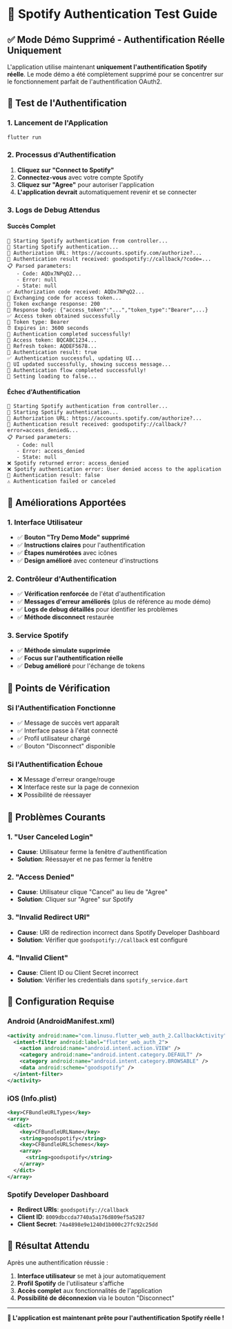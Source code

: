 # 🎵 Spotify Authentication Test Guide

## ✅ **Mode Démo Supprimé - Authentification Réelle Uniquement**

L'application utilise maintenant **uniquement l'authentification Spotify réelle**. Le mode démo a été complètement supprimé pour se concentrer sur le fonctionnement parfait de l'authentification OAuth2.

## 🚀 **Test de l'Authentification**

### **1. Lancement de l'Application**
```bash
flutter run
```

### **2. Processus d'Authentification**
1. **Cliquez sur "Connect to Spotify"**
2. **Connectez-vous** avec votre compte Spotify
3. **Cliquez sur "Agree"** pour autoriser l'application
4. **L'application devrait** automatiquement revenir et se connecter

### **3. Logs de Debug Attendus**

#### **Succès Complet**
```
🎵 Starting Spotify authentication from controller...
🎵 Starting Spotify authentication...
🔗 Authorization URL: https://accounts.spotify.com/authorize?...
🔄 Authentication result received: goodspotify://callback/?code=...
📋 Parsed parameters:
   - Code: AQDx7NPqQ2...
   - Error: null
   - State: null
✅ Authorization code received: AQDx7NPqQ2...
🔄 Exchanging code for access token...
📡 Token exchange response: 200
📄 Response body: {"access_token":"...","token_type":"Bearer",...}
✅ Access token obtained successfully
🔑 Token type: Bearer
⏰ Expires in: 3600 seconds
🎉 Authentication completed successfully!
🔑 Access token: BQCABC1234...
🔄 Refresh token: AQDEF5678...
🎯 Authentication result: true
✅ Authentication successful, updating UI...
🎉 UI updated successfully, showing success message...
🎵 Authentication flow completed successfully!
🔄 Setting loading to false...
```

#### **Échec d'Authentification**
```
🎵 Starting Spotify authentication from controller...
🎵 Starting Spotify authentication...
🔗 Authorization URL: https://accounts.spotify.com/authorize?...
🔄 Authentication result received: goodspotify://callback/?error=access_denied&...
📋 Parsed parameters:
   - Code: null
   - Error: access_denied
   - State: null
❌ Spotify returned error: access_denied
❌ Spotify authentication error: User denied access to the application
🎯 Authentication result: false
⚠️ Authentication failed or canceled
```

## 🔧 **Améliorations Apportées**

### **1. Interface Utilisateur**
- ✅ **Bouton "Try Demo Mode" supprimé**
- ✅ **Instructions claires** pour l'authentification
- ✅ **Étapes numérotées** avec icônes
- ✅ **Design amélioré** avec conteneur d'instructions

### **2. Contrôleur d'Authentification**
- ✅ **Vérification renforcée** de l'état d'authentification
- ✅ **Messages d'erreur améliorés** (plus de référence au mode démo)
- ✅ **Logs de debug détaillés** pour identifier les problèmes
- ✅ **Méthode disconnect** restaurée

### **3. Service Spotify**
- ✅ **Méthode simulate supprimée**
- ✅ **Focus sur l'authentification réelle**
- ✅ **Debug amélioré** pour l'échange de tokens

## 🎯 **Points de Vérification**

### **Si l'Authentification Fonctionne**
- ✅ Message de succès vert apparaît
- ✅ Interface passe à l'état connecté
- ✅ Profil utilisateur chargé
- ✅ Bouton "Disconnect" disponible

### **Si l'Authentification Échoue**
- ❌ Message d'erreur orange/rouge
- ❌ Interface reste sur la page de connexion
- ❌ Possibilité de réessayer

## 🚨 **Problèmes Courants**

### **1. "User Canceled Login"**
- **Cause**: Utilisateur ferme la fenêtre d'authentification
- **Solution**: Réessayer et ne pas fermer la fenêtre

### **2. "Access Denied"**
- **Cause**: Utilisateur clique "Cancel" au lieu de "Agree"
- **Solution**: Cliquer sur "Agree" sur Spotify

### **3. "Invalid Redirect URI"**
- **Cause**: URI de redirection incorrect dans Spotify Developer Dashboard
- **Solution**: Vérifier que `goodspotify://callback` est configuré

### **4. "Invalid Client"**
- **Cause**: Client ID ou Client Secret incorrect
- **Solution**: Vérifier les credentials dans `spotify_service.dart`

## 📱 **Configuration Requise**

### **Android (AndroidManifest.xml)**
```xml
<activity android:name="com.linusu.flutter_web_auth_2.CallbackActivity" android:exported="true">
  <intent-filter android:label="flutter_web_auth_2">
    <action android:name="android.intent.action.VIEW" />
    <category android:name="android.intent.category.DEFAULT" />
    <category android:name="android.intent.category.BROWSABLE" />
    <data android:scheme="goodspotify" />
  </intent-filter>
</activity>
```

### **iOS (Info.plist)**
```xml
<key>CFBundleURLTypes</key>
<array>
  <dict>
    <key>CFBundleURLName</key>
    <string>goodspotify</string>
    <key>CFBundleURLSchemes</key>
    <array>
      <string>goodspotify</string>
    </array>
  </dict>
</array>
```

### **Spotify Developer Dashboard**
- **Redirect URIs**: `goodspotify://callback`
- **Client ID**: `8009dbccda7740a5a176d809ef5a5287`
- **Client Secret**: `74a4898e9e1240d1b000c27fc92c25dd`

## 🎉 **Résultat Attendu**

Après une authentification réussie :
1. **Interface utilisateur** se met à jour automatiquement
2. **Profil Spotify** de l'utilisateur s'affiche
3. **Accès complet** aux fonctionnalités de l'application
4. **Possibilité de déconnexion** via le bouton "Disconnect"

---

**🚀 L'application est maintenant prête pour l'authentification Spotify réelle !**

